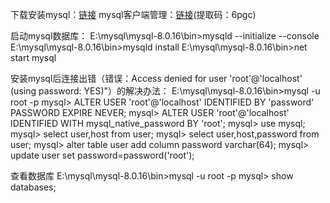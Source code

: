 下载安装mysql：[链接](https://dev.mysql.com/downloads/mysql/)
mysql客户端管理：[链接](https://pan.baidu.com/s/15VTMe70EyDj0fl4Jg1_qfw)(提取码：6pgc)

启动mysql数据库：
E:\mysql\mysql-8.0.16\bin>mysqld --initialize --console
E:\mysql\mysql-8.0.16\bin>mysqld install
E:\mysql\mysql-8.0.16\bin>net start mysql

安装mysql后连接出错（错误：Access denied for user 'root'@'localhost' (using password: YES)"）的解决办法：
E:\mysql\mysql-8.0.16\bin>mysql -u root -p
mysql> ALTER USER 'root'@'localhost' IDENTIFIED BY 'password' PASSWORD EXPIRE NEVER;
mysql> ALTER USER 'root'@'localhost' IDENTIFIED WITH mysql_native_password BY 'root';
mysql> use mysql;
mysql> select user,host from user;
mysql> select user,host,password from user;
mysql> alter table user add column password varchar(64);
mysql> update user set password=password('root');

查看数据库
E:\mysql\mysql-8.0.16\bin>mysql -u root -p
mysql> show databases;